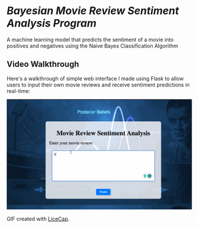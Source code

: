 # *Bayesian Movie Review Sentiment Analysis Program*
A machine learning model that predicts the sentiment of a movie into positives and negatives using the Naive Bayes Classification Algorithm

## Video Walkthrough

Here's a walkthrough of simple web interface I made using Flask to allow users to input their own movie reviews and receive
sentiment predictions in real-time:

<img src='walkthrough.gif' title='Video Walkthrough' width='' alt='Video Walkthrough' />

GIF created with [LiceCap](http://www.cockos.com/licecap/).


